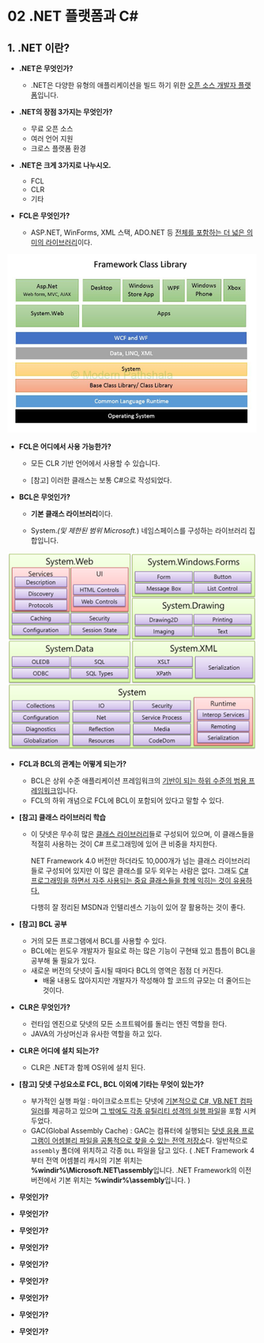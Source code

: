 # 02  .NET 플랫폼과 C#

## 1. .NET 이란?

* **.NET은 무엇인가?**
  * .NET은 다양한 유형의 애플리케이션을 빌드 하기 위한 <u>오픈 소스 개발자 플랫폼</u>입니다.



* **.NET의 장점 3가지는 무엇인가?**
  * 무료 오픈 소스
  * 여러 언어 지원
  * 크로스 플랫폼 환경



* **.NET은 크게 3가지로 나누시오.**
  * FCL
  * CLR
  * 기타



* **FCL은 무엇인가?** 
  * ASP.NET, WinForms, XML 스택, ADO.NET 등 <u>전체를 포함하는 더 넓은 의미의 라이브러리</u>이다.

![여기에 이미지 설명을 입력하세요](./assets/SxbSG.jpg)



* **FCL은 어디에서 사용 가능한가?**

  * 모든 CLR 기반 언어에서 사용할 수 있습니다.

  * [참고] 이러한 클래스는 보통 C#으로 작성되었다.



* **BCL은 무엇인가?**

  * **기본 클래스 라이브러리**이다.

  * System.*(및 제한된 범위 Microsoft.*) 네임스페이스를 구성하는 라이브러리 집합입니다. 

<img src="./assets/image-20230907135019202.png" alt="image-20230907135019202" style="zoom: 80%;" />





* **FCL과 BCL의 관계는 어떻게 되는가?**
  * BCL은 상위 수준 애플리케이션 프레임워크의 <u>기반이 되는 하위 수준의 범용 프레임워크</u>입니다.
  * FCL의 하위 개념으로 FCL에 BCL이 포함되어 있다고 말할 수 있다.





* **[참고] 클래스 라이브러리 학습**

  * 이 닷넷은 무수히 많은 <u>클래스 라이브러리</u>들로 구성되어 있으며, 이 클래스들을 적절히 사용하는 것이 C# 프로그래밍에 있어 큰 비중을 차지한다.

    NET Framework 4.0 버전만 하더라도 10,000개가 넘는 클래스 라이브러리들로 구성되어 있지만 이 많은 클래스를 모두 외우는 사람은 없다. 
    그래도 <u>C# 프로그래밍을 하면서 자주 사용되는 중요 클래스들을 함께 익히는 것이 유용하다.</u>

    다행히 잘 정리된 MSDN과 인텔리센스 기능이 있어 잘 활용하는 것이 좋다.

* **[참고] BCL 공부**
  * 거의 모든 프로그램에서 BCL를 사용할 수 있다.
  * BCL에는 윈도우 개발자가 필요로 하는 많은 기능이 구현돼 있고 틈틈이 BCL을 공부해 둘 필요가 있다. 
  * 새로운 버전의 닷넷이 출시될 때마다 BCL의 영역은 점점 더 커진다.
    * 배울 내용도 많아지지만 개발자가 작성해야 할 코드의 규모는 더 줄어드는 것이다.



* **CLR은 무엇인가?**
  * 런타임 엔진으로 닷넷의 모든 소프트웨어를 돌리는 엔진 역할을 한다. 
  * JAVA의 가상머신과 유사한 역할을 하고 있다.



* **CLR은 어디에 설치 되는가?**
  * CLR은 .NET과 함께 OS위에 설치 된다.



* **[참고] 닷넷 구성요소로 FCL, BCL 이외에 기타는 무엇이 있는가?**
  * 부가적인 실행 파일 : 마이크로소프트는 닷넷에 <u>기본적으로 C#, VB.NET 컴파일러</u>를 제공하고 있으며 <u>그 밖에도 각종 유틸리티 성격의 실행 파일</u>을 포함 시켜 두었다.
  * GAC(Global Assembly Cache) : GAC는 컴퓨터에 실행되는 <u>닷넷 응용 프로그램이 어셈블리 파일을 공통적으로 찾을 수 있는 전역 저장소</u>다. 일반적으로 `assembly` 폴더에 위치하고 각종 `DLL` 파일을 담고 있다.  ( .NET Framework 4부터 전역 어셈블리 캐시의 기본 위치는 **%windir%\Microsoft.NET\assembly**입니다. .NET Framework의 이전 버전에서 기본 위치는 **%windir%\assembly**입니다. )





* **무엇인가?**





* **무엇인가?**





* **무엇인가?**





* **무엇인가?**





* **무엇인가?**





* **무엇인가?**





* **무엇인가?**





* **무엇인가?**





* **무엇인가?**



